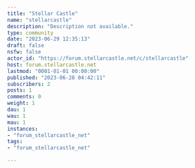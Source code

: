 ```yaml
---
title: "Stellar Castle" 
name: "stellarcastle"
description: "Description not available."
type: community
date: "2023-06-29 12:35:13"
draft: false
nsfw: false
actor_id: "https://forum.stellarcastle.net/c/stellarcastle"
host: forum.stellarcastle.net
lastmod: "0001-01-01 00:00:00"
published: "2023-06-28 04:42:11"
subscribers: 2
posts: 1
comments: 0
weight: 1
dau: 1
wau: 1
mau: 1
instances:
- "forum_stellarcastle_net"
tags: 
- "forum_stellarcastle_net"

---
```

